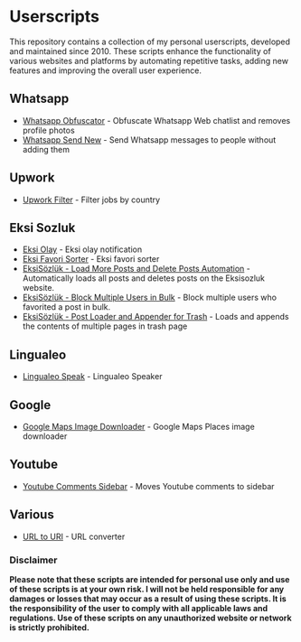 # Userscripts

This repository contains a collection of my personal userscripts, developed and maintained since 2010. These scripts enhance the functionality of various websites and platforms by automating repetitive tasks, adding new features and improving the overall user experience.

## Whatsapp
-   [Whatsapp Obfuscator](https://github.com/baturkacamak/UserScripts/tree/master/whatsapp-obfuscator#readme) - Obfuscate Whatsapp Web chatlist and removes profile photos
-   [Whatsapp Send New](https://github.com/baturkacamak/UserScripts/tree/master/whatsapp-send-new#readme) - Send Whatsapp messages to people without adding them

## Upwork
-   [Upwork Filter](https://github.com/baturkacamak/UserScripts/tree/master/upwork-filter#readme) - Filter jobs by country

## Eksi Sozluk
- [Eksi Olay](https://github.com/baturkacamak/UserScripts/tree/master/eksi-olay#readme) - Eksi olay notification
- [Eksi Favori Sorter](https://github.com/baturkacamak/UserScripts/tree/master/eksi-favori#readme) - Eksi favori sorter
- [EksiSözlük - Load More Posts and Delete Posts Automation](https://github.com/baturkacamak/UserScripts/tree/master/eksi-post-automation#readme) - Automatically loads all posts and deletes posts on the Eksisozluk website.
- [EksiSözlük - Block Multiple Users in Bulk](https://github.com/baturkacamak/UserScripts/tree/master/eksi-block-post-favorited-users#readme) - Block multiple users who favorited a post in bulk. 
- [EksiSözlük - Post Loader and Appender for Trash](https://github.com/baturkacamak/UserScripts/tree/master/eksi-post-loader-apprender-trash#readme) - Loads and appends the contents of multiple pages in trash page

## Lingualeo
-   [Lingualeo Speak](https://github.com/baturkacamak/UserScripts/tree/master/lingualeo-speak#readme) - Lingualeo Speaker

## Google
-   [Google Maps Image Downloader](https://github.com/baturkacamak/UserScripts/tree/master/googlemaps-image-downlaoder#readme) - Google Maps Places image downloader

## Youtube
-   [Youtube Comments Sidebar](https://github.com/baturkacamak/UserScripts/tree/master/youtube-comments-sidebar#readme
) - Moves Youtube comments to sidebar

## Various
-   [URL to URI](https://github.com/baturkacamak/UserScripts/tree/master/url-to-url#readme) - URL converter

### Disclaimer
**Please note that these scripts are intended for personal use only and use of these scripts is at your own risk. I will not be held responsible for any damages or losses that may occur as a result of using these scripts. It is the responsibility of the user to comply with all applicable laws and regulations. Use of these scripts on any unauthorized website or network is strictly prohibited.**
